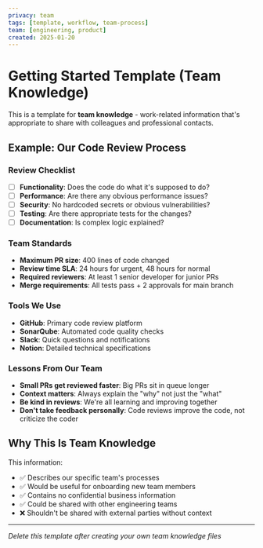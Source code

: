 ```yaml
---
privacy: team
tags: [template, workflow, team-process]
team: [engineering, product]
created: 2025-01-20
---
```


# Getting Started Template (Team Knowledge)

This is a template for **team knowledge** - work-related information that's appropriate to share with colleagues and professional contacts.

## Example: Our Code Review Process

### Review Checklist
- [ ] **Functionality**: Does the code do what it's supposed to do?
- [ ] **Performance**: Are there any obvious performance issues?
- [ ] **Security**: No hardcoded secrets or obvious vulnerabilities?
- [ ] **Testing**: Are there appropriate tests for the changes?
- [ ] **Documentation**: Is complex logic explained?

### Team Standards
- **Maximum PR size**: 400 lines of code changed
- **Review time SLA**: 24 hours for urgent, 48 hours for normal
- **Required reviewers**: At least 1 senior developer for junior PRs
- **Merge requirements**: All tests pass + 2 approvals for main branch

### Tools We Use
- **GitHub**: Primary code review platform
- **SonarQube**: Automated code quality checks
- **Slack**: Quick questions and notifications
- **Notion**: Detailed technical specifications

### Lessons From Our Team
- **Small PRs get reviewed faster**: Big PRs sit in queue longer
- **Context matters**: Always explain the "why" not just the "what"  
- **Be kind in reviews**: We're all learning and improving together
- **Don't take feedback personally**: Code reviews improve the code, not criticize the coder

## Why This Is Team Knowledge

This information:
- ✅ Describes our specific team's processes
- ✅ Would be useful for onboarding new team members
- ✅ Contains no confidential business information
- ✅ Could be shared with other engineering teams
- ❌ Shouldn't be shared with external parties without context

---

*Delete this template after creating your own team knowledge files*